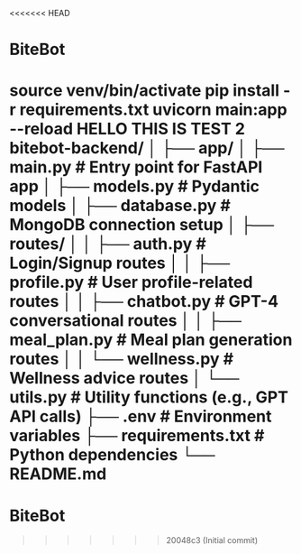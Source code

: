 <<<<<<< HEAD
# BiteBot

source venv/bin/activate
pip install -r requirements.txt
uvicorn main:app --reload
HELLO THIS IS TEST 2
bitebot-backend/
│
├── app/
│   ├── main.py              # Entry point for FastAPI app
│   ├── models.py            # Pydantic models
│   ├── database.py          # MongoDB connection setup
│   ├── routes/
│   │   ├── auth.py          # Login/Signup routes
│   │   ├── profile.py       # User profile-related routes
│   │   ├── chatbot.py       # GPT-4 conversational routes
│   │   ├── meal_plan.py     # Meal plan generation routes
│   │   └── wellness.py      # Wellness advice routes
│   └── utils.py             # Utility functions (e.g., GPT API calls)
├── .env                     # Environment variables
├── requirements.txt         # Python dependencies
└── README.md
=======
# BiteBot
>>>>>>> 20048c3 (Initial commit)
